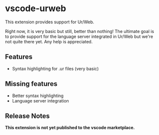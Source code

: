 # vscode-urweb

This extension provides support for Ur/Web.

Right now, it is very basic but still, better than nothing! The ultimate goal is to provide support for the language server integrated in Ur/Web but we're not quite there yet. Any help is appreciated.

## Features

* Syntax highlighting for .ur files (very basic)

## Missing features

* Better syntax highlighting
* Language server integration

## Release Notes

**This extension is not yet published to the vscode marketplace.**